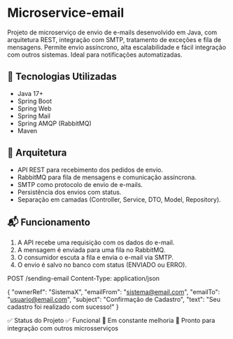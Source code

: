# Microservice-email
Projeto de microserviço de envio de e-mails desenvolvido em Java, com arquitetura REST, integração com SMTP, tratamento de exceções e fila de mensagens. Permite envio assíncrono, alta escalabilidade e fácil integração com outros sistemas. Ideal para notificações automatizadas.

## 🚀 Tecnologias Utilizadas

- Java 17+
- Spring Boot
- Spring Web
- Spring Mail
- Spring AMQP (RabbitMQ)
- Maven

## 🧱 Arquitetura

- API REST para recebimento dos pedidos de envio.
- RabbitMQ para fila de mensagens e comunicação assíncrona.
- SMTP como protocolo de envio de e-mails.
- Persistência dos envios com status.
- Separação em camadas (Controller, Service, DTO, Model, Repository).


## 📬 Funcionamento

1. A API recebe uma requisição com os dados do e-mail.
2. A mensagem é enviada para uma fila no RabbitMQ.
3. O consumidor escuta a fila e envia o e-mail via SMTP.
4. O envio é salvo no banco com status (ENVIADO ou ERRO).

POST /sending-email
Content-Type: application/json

{
  "ownerRef": "SistemaX",
  "emailFrom": "sistema@email.com",
  "emailTo": "usuario@email.com",
  "subject": "Confirmação de Cadastro",
  "text": "Seu cadastro foi realizado com sucesso!"
}

✅ Status do Projeto
✅ Funcional
🔄 Em constante melhoria
🚀 Pronto para integração com outros microsserviços
